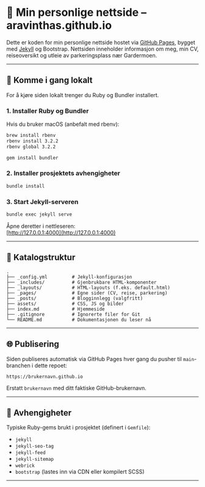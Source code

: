# 👤 Min personlige nettside – aravinthas.github.io

Dette er koden for min personlige nettside hostet via [GitHub Pages](https://pages.github.com/), bygget med [Jekyll](https://jekyllrb.com/) og Bootstrap. Nettsiden inneholder informasjon om meg, min CV, reiseoversikt og utleie av parkeringsplass nær Gardermoen.

---

## 🚀 Komme i gang lokalt

For å kjøre siden lokalt trenger du Ruby og Bundler installert.

### 1. Installer Ruby og Bundler

Hvis du bruker macOS (anbefalt med rbenv):

```bash
brew install rbenv
rbenv install 3.2.2
rbenv global 3.2.2

gem install bundler
```

### 2. Installer prosjektets avhengigheter

```bash
bundle install
```

### 3. Start Jekyll-serveren

```bash
bundle exec jekyll serve
```

Åpne deretter i nettleseren:  
[http://127.0.0.1:4000](http://127.0.0.1:4000)

---

## 📁 Katalogstruktur

```text
.
├── _config.yml         # Jekyll-konfigurasjon
├── _includes/          # Gjenbrukbare HTML-komponenter
├── _layouts/           # HTML-layouts (f.eks. default.html)
├── _pages/             # Egne sider (CV, reise, parkering)
├── _posts/             # Blogginnlegg (valgfritt)
├── assets/             # CSS, JS og bilder
├── index.md            # Hjemmeside
├── .gitignore          # Ignorerte filer for Git
└── README.md           # Dokumentasjonen du leser nå
```

---

## 🌐 Publisering

Siden publiseres automatisk via GitHub Pages hver gang du pusher til `main`-branchen i dette repoet:

```
https://brukernavn.github.io
```

Erstatt `brukernavn` med ditt faktiske GitHub-brukernavn.

---

## 🧱 Avhengigheter

Typiske Ruby-gems brukt i prosjektet (definert i `Gemfile`):

- `jekyll`
- `jekyll-seo-tag`
- `jekyll-feed`
- `jekyll-sitemap`
- `webrick`
- `bootstrap` (lastes inn via CDN eller kompilert SCSS)

---
